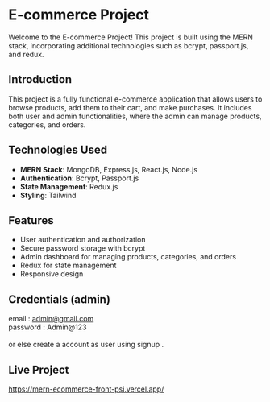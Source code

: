 # E-commerce Project

Welcome to the E-commerce Project! This project is built using the MERN stack, incorporating additional technologies such as bcrypt, passport.js, and redux.

## Introduction
This project is a fully functional e-commerce application that allows users to browse products, add them to their cart, and make purchases. It includes both user and admin functionalities, where the admin can manage products, categories, and orders.

## Technologies Used
- **MERN Stack**: MongoDB, Express.js, React.js, Node.js
- **Authentication**: Bcrypt, Passport.js
- **State Management**: Redux.js
- **Styling**: Tailwind

## Features
- User authentication and authorization
- Secure password storage with bcrypt
- Admin dashboard for managing products, categories, and orders
- Redux for state management
- Responsive design

## Credentials (admin)
email : admin@gmail.com<br>
password : Admin@123<br><br>
or else create a account as user using signup .
## Live Project
https://mern-ecommerce-front-psi.vercel.app/
